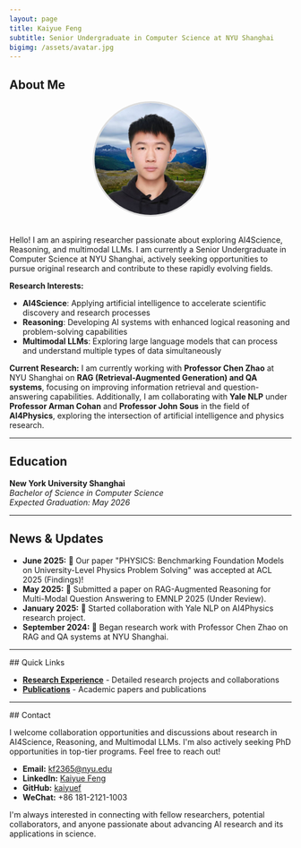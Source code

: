 ```yaml
---
layout: page
title: Kaiyue Feng
subtitle: Senior Undergraduate in Computer Science at NYU Shanghai
bigimg: /assets/avatar.jpg
---
```


## About Me

<div style="text-align: center; margin-bottom: 30px;">
  <img src="/assets/photo.jpg" alt="Kaiyue Feng" style="width: 200px; height: 200px; border-radius: 50%; object-fit: cover; border: 3px solid #ddd;">
</div>

Hello! I am an aspiring researcher passionate about exploring AI4Science, Reasoning, and multimodal LLMs. I am currently a Senior Undergraduate in Computer Science at NYU Shanghai, actively seeking opportunities to pursue original research and contribute to these rapidly evolving fields.

**Research Interests:**
- **AI4Science**: Applying artificial intelligence to accelerate scientific discovery and research processes
- **Reasoning**: Developing AI systems with enhanced logical reasoning and problem-solving capabilities
- **Multimodal LLMs**: Exploring large language models that can process and understand multiple types of data simultaneously

**Current Research:**
I am currently working with **Professor Chen Zhao** at NYU Shanghai on **RAG (Retrieval-Augmented Generation) and QA systems**, focusing on improving information retrieval and question-answering capabilities. Additionally, I am collaborating with **Yale NLP** under **Professor Arman Cohan** and **Professor John Sous** in the field of **AI4Physics**, exploring the intersection of artificial intelligence and physics research.

---

## Education

**New York University Shanghai**  
*Bachelor of Science in Computer Science*  
*Expected Graduation: May 2026*  


---

## News & Updates

* **June 2025:** 🎉 Our paper "PHYSICS: Benchmarking Foundation Models on University-Level Physics Problem Solving" was accepted at ACL 2025 (Findings)!
* **May 2025:** 📝 Submitted a paper on RAG-Augmented Reasoning for Multi-Modal Question Answering to EMNLP 2025 (Under Review).
* **January 2025:** 🤝 Started collaboration with Yale NLP on AI4Physics research project.
* **September 2024:** 🔬 Began research work with Professor Chen Zhao on RAG and QA systems at NYU Shanghai.

---

<div class="quick-links">
## Quick Links

- **[Research Experience](research.md)** - Detailed research projects and collaborations
- **[Publications](publications.md)** - Academic papers and publications
</div>

---

<div class="contact-info">
## Contact

I welcome collaboration opportunities and discussions about research in AI4Science, Reasoning, and Multimodal LLMs. I'm also actively seeking PhD opportunities in top-tier programs. Feel free to reach out!

- **Email:** [kf2365@nyu.edu](mailto:kf2365@nyu.edu)
- **LinkedIn:** [Kaiyue Feng](https://www.linkedin.com/in/kaiyue-feng-4480622b8/)
- **GitHub:** [kaiyuef](https://github.com/kaiyuef)
- **WeChat:** +86 181-2121-1003

I'm always interested in connecting with fellow researchers, potential collaborators, and anyone passionate about advancing AI research and its applications in science.
</div>